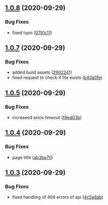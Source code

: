 ## [1.0.8](https://github.com/mineko-io/action-gitbook-sync-dir/compare/v1.0.7...v1.0.8) (2020-09-29)


### Bug Fixes

* fixed typo ([0791c11](https://github.com/mineko-io/action-gitbook-sync-dir/commit/0791c1185e27ac2f89a4899cba13722133931074))



## [1.0.7](https://github.com/mineko-io/action-gitbook-sync-dir/compare/v1.0.5...v1.0.7) (2020-09-29)


### Bug Fixes

* added build assets ([2902241](https://github.com/mineko-io/action-gitbook-sync-dir/commit/29022411c65fcaabf64d9a4d51b2fd0ca8c940d5))
* fixed request to check if file exists ([b40a0fe](https://github.com/mineko-io/action-gitbook-sync-dir/commit/b40a0fe76c6918592ee6d9e4d8790df3753c0400))



## [1.0.5](https://github.com/mineko-io/action-gitbook-sync-dir/compare/v1.0.4...v1.0.5) (2020-09-29)


### Bug Fixes

* increased axios timeout ([f8ed03b](https://github.com/mineko-io/action-gitbook-sync-dir/commit/f8ed03b943517f2f0e60dff603d9291ac8d488ba))



## [1.0.4](https://github.com/mineko-io/action-gitbook-sync-dir/compare/v1.0.3...v1.0.4) (2020-09-29)


### Bug Fixes

* page title ([ab3be70](https://github.com/mineko-io/action-gitbook-sync-dir/commit/ab3be7043a8c7ee2752427b93124e3503037a1c3))



## [1.0.3](https://github.com/mineko-io/action-gitbook-sync-dir/compare/v1.0.2...v1.0.3) (2020-09-29)


### Bug Fixes

* fixed handling of 404 errors of api ([4c5e8ab](https://github.com/mineko-io/action-gitbook-sync-dir/commit/4c5e8abf0d441f8d4c5fb64b7d00b723d7ed3ee8))



